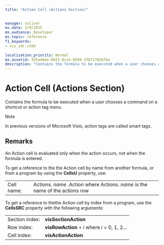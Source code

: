 ```yaml
---
title: "Action Cell (Actions Section)"
 
 
manager: soliver
ms.date: 3/9/2015
ms.audience: Developer
ms.topic: reference
f1_keywords:
- vis_sdr.chm5
 
localization_priority: Normal
ms.assetid: 435e49ee-0b51-8ce3-0589-3f0717026f4a
description: "Contains the formula to be executed when a user chooses a command on a shortcut or action tag menu."
---
```


# Action Cell (Actions Section)

Contains the formula to be executed when a user chooses a command on a shortcut or action tag menu.
  
> [!NOTE]
> In previous versions of Microsoft Visio, action tags are called smart tags. 
  
## Remarks

An Action cell is evaluated only when the action occurs, not when the formula is entered.
  
To get a reference to the the Action cell by name from another formula, or from a program by using the **CellsU** property, use: 
  
|||
|:-----|:-----|
| Cell name:  <br/> | Actions.  *name*  .Action           where Actions. *name*  is the name of the actions row  <br/> |
   
To get a reference to thethe Action cell by index from a program, use the **CellsSRC** property with the following arguments: 
  
|||
|:-----|:-----|
| Section index:  <br/> |**visSectionAction** <br/> |
| Row index:  <br/> |**visRowAction** +  *i*            where  *i*  = 0, 1, 2...  <br/> |
| Cell index:  <br/> |**visActionAction** <br/> |
   

